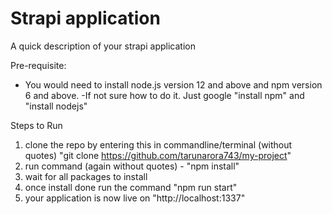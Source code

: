 # Strapi application

A quick description of your strapi application

Pre-requisite:

- You would need to install node.js version 12 and above and npm version 6 and above.
-If not sure how to do it. Just google "install npm" and "install nodejs"


Steps to Run
1. clone the repo by entering this in commandline/terminal (without quotes) "git clone https://github.com/tarunarora743/my-project"
2. run command (again without quotes) - "npm install"
3. wait for all packages to install
4. once install done run the command "npm run start"
5. your application is now live on "http://localhost:1337"
